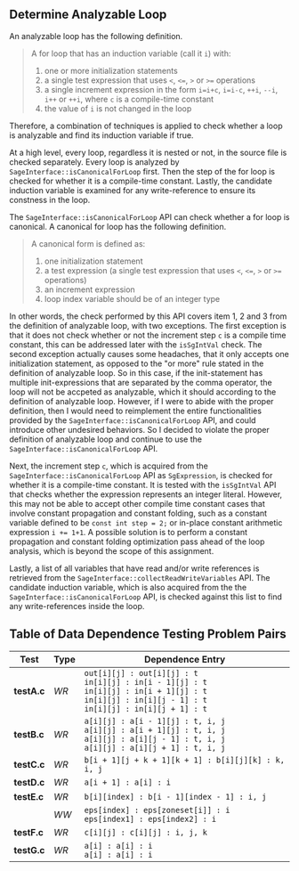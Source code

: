 

## Determine Analyzable Loop
An analyzable loop has the following definition.
> A for loop that has an induction variable (call it `i`) with:<br>
> 1. one or more initialization statements
> 2. a single test expression that uses `<`, `<=`, `>` or `>=` operations
> 3. a single increment expression in the form `i=i+c`, `i=i-c`, `++i`, `--i`, `i++` or `++i`, where `c` is a compile-time constant 
> 4. the value of `i` is not changed in the loop

Therefore, a combination of techniques is applied to check whether a loop is analyzable and find its induction variable if true.

At a high level, every loop, regardless it is nested or not, in the source file is checked separately. Every loop is analyzed by `SageInterface::isCanonicalForLoop` first. Then the step of the for loop is checked for whether it is a compile-time constant. Lastly, the candidate induction variable is examined for any write-reference to ensure its constness in the loop.

The `SageInterface::isCanonicalForLoop` API can check whether a for loop is canonical. A canonical for loop has the following definition.
> A canonical form is defined as:
> 1. one initialization statement
> 2. a test expression (a single test expression that uses `<`, `<=`, `>` or `>=` operations)
> 3. an increment expression
> 4. loop index variable should be of an integer type

In other words, the check performed by this API covers item 1, 2 and 3 from the definition of analyzable loop, with two exceptions. The first exception is that it does not check whether or not the increment step `c` is a compile time constant, this can be addressed later with the `isSgIntVal` check. The second exception actually causes some headaches, that it only accepts one initialization statement, as opposed to the "or more" rule stated in the definition of analyzable loop. So in this case, if the init-statement has multiple init-expressions that are separated by the comma operator, the loop will not be accpeted as analyzable, which it should according to the definition of analyzable loop. However, if I were to abide with the proper definition, then I would need to reimplement the entire functionalities provided by the `SageInterface::isCanonicalForLoop` API, and could introduce other undesired behaviors. So I decided to violate the proper definition of analyzable loop and continue to use the `SageInterface::isCanonicalForLoop` API.

Next, the increment step `c`, which is acquired from the `SageInterface::isCanonicalForLoop` API as `SgExpression`, is checked for whether it is a compile-time constant. It is tested with the `isSgIntVal` API that checks whether the expression represents an integer literal. However, this may not be able to accept other compile time constant cases that involve constant propagation and constant folding, such as a constant variable defined to be `const int step = 2;` or in-place constant arithmetic expression `i += 1+1`. A possible solution is to perform a constant propagation and constant folding optimization pass ahead of the loop analysis, which is beyond the scope of this assignment.

Lastly, a list of all variables that have read and/or write references is retrieved from the `SageInterface::collectReadWriteVariables` API. The candidate induction variable, which is also acquired from the the `SageInterface::isCanonicalForLoop` API, is checked against this list to find any write-references inside the loop.

## Table of Data Dependence Testing Problem Pairs
| Test | Type | Dependence Entry |
| ---- | ---- | ---------------- |
| **testA.c** | _WR_ | `out[i][j] : out[i][j] : t`<br>`in[i][j] : in[i - 1][j] : t`<br>`in[i][j] : in[i + 1][j] : t`<br>`in[i][j] : in[i][j - 1] : t`<br>`in[i][j] : in[i][j + 1] : t` |
| **testB.c** | _WR_ | `a[i][j] : a[i - 1][j] : t, i, j`<br>`a[i][j] : a[i + 1][j] : t, i, j`<br>`a[i][j] : a[i][j - 1] : t, i, j`<br>`a[i][j] : a[i][j + 1] : t, i, j` |
| **testC.c** | _WR_ | `b[i + 1][j + k + 1][k + 1] : b[i][j][k] : k, i, j` |
| **testD.c** | _WR_ | `a[i + 1] : a[i] : i` |
| **testE.c** | _WR_ | `b[i][index] : b[i - 1][index - 1] : i, j` |
|             | _WW_ | `eps[index] : eps[zoneset[i]] : i`<br>`eps[index1] : eps[index2] : i` |
| **testF.c** | _WR_ | `c[i][j] : c[i][j] : i, j, k` |
| **testG.c** | _WR_ | `a[i] : a[i] : i`<br>`a[i] : a[i] : i`|
